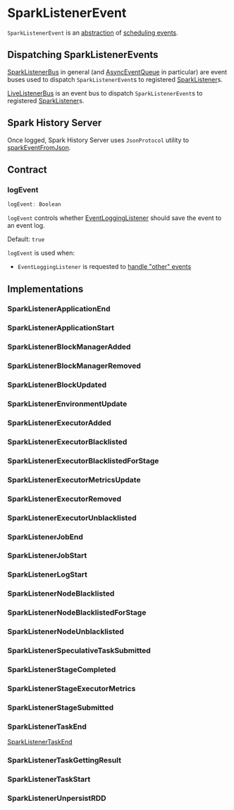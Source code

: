 # SparkListenerEvent

`SparkListenerEvent` is an [abstraction](#contract) of [scheduling events](#implementations).

## Dispatching SparkListenerEvents

[SparkListenerBus](SparkListenerBus.md) in general (and [AsyncEventQueue](AsyncEventQueue.md) in particular) are event buses used to dispatch `SparkListenerEvent`s to registered [SparkListener](SparkListenerInterface.md)s.

[LiveListenerBus](scheduler/LiveListenerBus.md) is an event bus to dispatch `SparkListenerEvent`s to registered [SparkListener](SparkListenerInterface.md)s.

## Spark History Server

Once logged, Spark History Server uses `JsonProtocol` utility to [sparkEventFromJson](history-server/JsonProtocol.md#sparkEventFromJson).

## Contract

### <span id="logEvent"> logEvent

```scala
logEvent: Boolean
```

`logEvent` controls whether [EventLoggingListener](history-server/EventLoggingListener.md) should save the event to an event log.

Default: `true`

`logEvent` is used when:

* `EventLoggingListener` is requested to [handle "other" events](history-server/EventLoggingListener.md#onOtherEvent)

## Implementations

### <span id="SparkListenerApplicationEnd"> SparkListenerApplicationEnd

### <span id="SparkListenerApplicationStart"> SparkListenerApplicationStart

### <span id="SparkListenerBlockManagerAdded"> SparkListenerBlockManagerAdded

### <span id="SparkListenerBlockManagerRemoved"> SparkListenerBlockManagerRemoved

### <span id="SparkListenerBlockUpdated"> SparkListenerBlockUpdated

### <span id="SparkListenerEnvironmentUpdate"> SparkListenerEnvironmentUpdate

### <span id="SparkListenerExecutorAdded"> SparkListenerExecutorAdded

### <span id="SparkListenerExecutorBlacklisted"> SparkListenerExecutorBlacklisted

### <span id="SparkListenerExecutorBlacklistedForStage"> SparkListenerExecutorBlacklistedForStage

### <span id="SparkListenerExecutorMetricsUpdate"> SparkListenerExecutorMetricsUpdate

### <span id="SparkListenerExecutorRemoved"> SparkListenerExecutorRemoved

### <span id="SparkListenerExecutorUnblacklisted"> SparkListenerExecutorUnblacklisted

### <span id="SparkListenerJobEnd"> SparkListenerJobEnd

### <span id="SparkListenerJobStart"> SparkListenerJobStart

### <span id="SparkListenerLogStart"> SparkListenerLogStart

### <span id="SparkListenerNodeBlacklisted"> SparkListenerNodeBlacklisted

### <span id="SparkListenerNodeBlacklistedForStage"> SparkListenerNodeBlacklistedForStage

### <span id="SparkListenerNodeUnblacklisted"> SparkListenerNodeUnblacklisted

### <span id="SparkListenerSpeculativeTaskSubmitted"> SparkListenerSpeculativeTaskSubmitted

### <span id="SparkListenerStageCompleted"> SparkListenerStageCompleted

### <span id="SparkListenerStageExecutorMetrics"> SparkListenerStageExecutorMetrics

### <span id="SparkListenerStageSubmitted"> SparkListenerStageSubmitted

### <span id="SparkListenerTaskEnd"> SparkListenerTaskEnd

[SparkListenerTaskEnd](SparkListenerTaskEnd.md)

### <span id="SparkListenerTaskGettingResult"> SparkListenerTaskGettingResult

### <span id="SparkListenerTaskStart"> SparkListenerTaskStart

### <span id="SparkListenerUnpersistRDD"> SparkListenerUnpersistRDD
